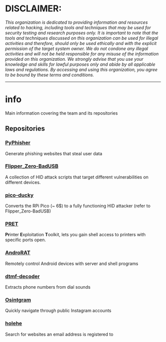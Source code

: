# DISCLAIMER:
_This organization is dedicated to providing information and resources related to hacking, including tools and techniques that may be used for security testing and research purposes only. It is important to note that the tools and techniques discussed on this organization can be used for illegal activities and therefore, should only be used ethically and with the explicit permission of the target system owner. We do not condone any illegal activities and will not be held responsible for any misuse of the information provided on this organization. We strongly advise that you use your knowledge and skills for lawful purposes only and abide by all applicable laws and regulations. By accessing and using this organization, you agree to be bound by these terms and conditions._

---

# info
Main information covering the team and its repositories

## Repositories
### [PyPhisher](https://github.com/NetSecTeam/PyPhisher)
Generate phishing websites that steal user data

### [Flipper_Zero-BadUSB](https://github.com/NetSecTeam/Flipper_Zero-BadUsb)
A collection of HID attack scripts that target different vulnerabilities on different devices.

### [pico-ducky](https://github.com/NetSecTeam/pico-ducky)
Converts the RPi Pico (~ 6$) to a fully functioning HID attacker (refer to Flipper_Zero-BadUSB)

### [PRET](https://github.com/NetSecTeam/PRET)
**Pr**inter **E**xploitation **T**oolkit, lets you gain shell access to printers with specific ports open.

### [AndroRAT](https://github.com/NetSecTeam/AndroRAT)
Remotely control Android devices with server and shell programs

### [dtmf-decoder](https://github.com/NetSecTeam/dtmf-decoder)
Extracts phone numbers from dial sounds

### [Osintgram](https://github.com/NetSecTeam/Osintgram)
Quickly navigate through public Instagram accounts

### [holehe](https://github.com/NetSecTeam/holehe)
Search for websites an email address is registered to
